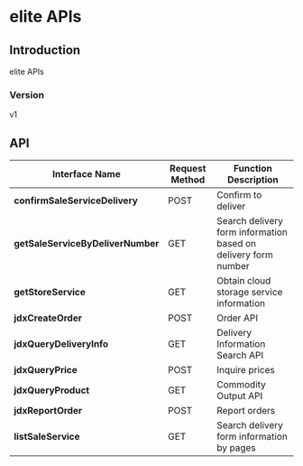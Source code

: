 # elite APIs


## Introduction
elite APIs


### Version
v1


## API
|Interface Name|Request Method|Function Description|
|---|---|---|
|**confirmSaleServiceDelivery**|POST|Confirm to deliver|
|**getSaleServiceByDeliverNumber**|GET|Search delivery form information based on delivery form number|
|**getStoreService**|GET|Obtain cloud storage service information|
|**jdxCreateOrder**|POST|Order API|
|**jdxQueryDeliveryInfo**|GET|Delivery Information Search API|
|**jdxQueryPrice**|POST|Inquire prices|
|**jdxQueryProduct**|GET|Commodity Output API|
|**jdxReportOrder**|POST|Report orders|
|**listSaleService**|GET|Search delivery form information by pages|
